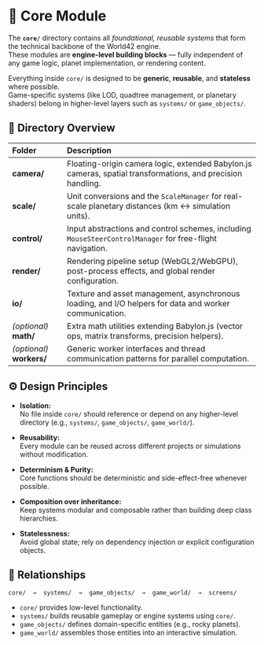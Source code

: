 # 🧠 Core Module

The **`core/`** directory contains all *foundational, reusable systems* that form the technical backbone of the World42 engine.  
These modules are **engine-level building blocks** — fully independent of any game logic, planet implementation, or rendering content.

Everything inside `core/` is designed to be **generic**, **reusable**, and **stateless** where possible.  
Game-specific systems (like LOD, quadtree management, or planetary shaders) belong in higher-level layers such as `systems/` or `game_objects/`.

## 📁 Directory Overview

| Folder | Description |
|:-------|:-------------|
| **camera/** | Floating-origin camera logic, extended Babylon.js cameras, spatial transformations, and precision handling. |
| **scale/** | Unit conversions and the `ScaleManager` for real-scale planetary distances (km ↔ simulation units). |
| **control/** | Input abstractions and control schemes, including `MouseSteerControlManager` for free-flight navigation. |
| **render/** | Rendering pipeline setup (WebGL2/WebGPU), post-process effects, and global render configuration. |
| **io/** | Texture and asset management, asynchronous loading, and I/O helpers for data and worker communication. |
| *(optional)* **math/** | Extra math utilities extending Babylon.js (vector ops, matrix transforms, precision helpers). |
| *(optional)* **workers/** | Generic worker interfaces and thread communication patterns for parallel computation. |

## ⚙️ Design Principles

- **Isolation:**  
  No file inside `core/` should reference or depend on any higher-level directory (e.g., `systems/`, `game_objects/`, `game_world/`).

- **Reusability:**  
  Every module can be reused across different projects or simulations without modification.

- **Determinism & Purity:**  
  Core functions should be deterministic and side-effect-free whenever possible.

- **Composition over inheritance:**  
  Keep systems modular and composable rather than building deep class hierarchies.

- **Statelessness:**  
  Avoid global state; rely on dependency injection or explicit configuration objects.

## 🔗 Relationships

```
core/  →  systems/  →  game_objects/  →  game_world/  →  screens/
```

- `core/` provides low-level functionality.
- `systems/` builds reusable gameplay or engine systems using `core/`.
- `game_objects/` defines domain-specific entities (e.g., rocky planets).
- `game_world/` assembles those entities into an interactive simulation.
